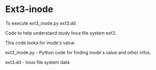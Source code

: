 # Ext3-inode
To execute ext3_inode.py ext3.dd

Code to help understand study linux file system ext3.

This code looks for inode's value.

ext3_inode.py - Python code for finding inode's value and other infos.

ext3.dd - linux file system data
